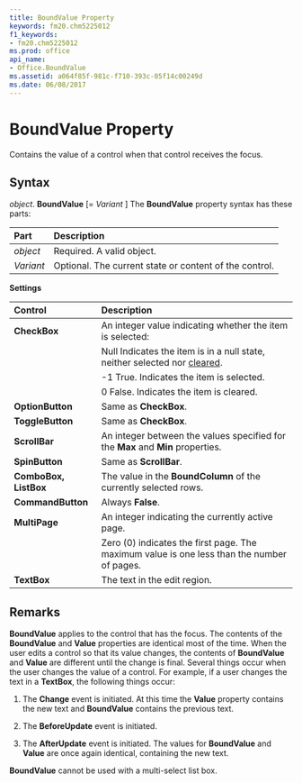 ```yaml
---
title: BoundValue Property
keywords: fm20.chm5225012
f1_keywords:
- fm20.chm5225012
ms.prod: office
api_name:
- Office.BoundValue
ms.assetid: a064f85f-981c-f710-393c-05f14c00249d
ms.date: 06/08/2017
---
```



# BoundValue Property



Contains the value of a control when that control receives the focus.

## Syntax

_object_. **BoundValue** [= _Variant_ ]
The  **BoundValue** property syntax has these parts:


|**Part**|**Description**|
|:-----|:-----|
| _object_|Required. A valid object.|
| _Variant_|Optional. The current state or content of the control.|

 **Settings**


|**Control**|**Description**|
|:-----|:-----|
|**CheckBox**|An integer value indicating whether the item is selected:|
||Null Indicates the item is in a null state, neither selected nor [cleared](../../../language/Glossary/glossary-vba.md#cleared).|
||-1 True. Indicates the item is selected.|
||0 False. Indicates the item is cleared.|
|**OptionButton**|Same as  **CheckBox**.|
|**ToggleButton**|Same as  **CheckBox**.|
|**ScrollBar**|An integer between the values specified for the  **Max** and **Min** properties.|
|**SpinButton**|Same as  **ScrollBar**.|
|**ComboBox, ListBox**|The value in the  **BoundColumn** of the currently selected rows.|
|**CommandButton**|Always  **False**.|
|**MultiPage**|An integer indicating the currently active page.|
||Zero (0) indicates the first page. The maximum value is one less than the number of pages.|
|**TextBox**|The text in the edit region.|

## Remarks

**BoundValue** applies to the control that has the focus.
The contents of the  **BoundValue** and **Value** properties are identical most of the time. When the user edits a control so that its value changes, the contents of **BoundValue** and **Value** are different until the change is final.
Several things occur when the user changes the value of a control. For example, if a user changes the text in a  **TextBox**, the following things occur:


1. The  **Change** event is initiated. At this time the **Value** property contains the new text and **BoundValue** contains the previous text.
    
2. The  **BeforeUpdate** event is initiated.
    
3. The  **AfterUpdate** event is initiated. The values for **BoundValue** and **Value** are once again identical, containing the new text.
    

 **BoundValue** cannot be used with a multi-select list box.

